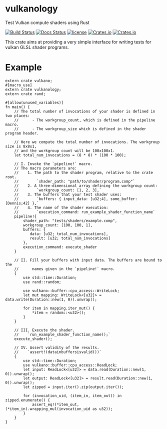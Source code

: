 # vulkanology
Test Vulkan compute shaders using Rust

[![Build Status](https://travis-ci.org/svenstaro/vulkanology.svg?branch=master)](https://travis-ci.org/svenstaro/vulkanology)
[![Docs Status](https://docs.rs/vulkanology/badge.svg)](https://docs.rs/vulkanology)
[![license](http://img.shields.io/badge/license-MIT-blue.svg)](https://github.com/svenstaro/vulkanology/blob/master/LICENSE)
[![Crates.io](https://img.shields.io/crates/v/vulkanology.svg)](https://crates.io/crates/vulkanology)
[![Crates.io](https://img.shields.io/crates/d/vulkanology.svg)](https://crates.io/crates/vulkanology)

This crate aims at providing a very simple interface for writing tests for vulkan GLSL shader programs.

# Example

```
extern crate vulkano;
#[macro_use]
extern crate vulkanology;
extern crate rand;

#[allow(unused_variables)]
fn main() {
    // The total number of invocations of your shader is defined in two places:
    //      - The workgroup_count, which is defined in the pipeline macro.
    //      - The workgroup_size which is defined in the shader program header.

    // Here we compute the total number of invocations. The workgroup size is 8x8x1,
    // and the workgroup count will be 100x100x1.
    let total_num_invocations = (8 * 8) * (100 * 100);

    // I. Invoke the `pipeline!` macro.
    // The macro parameters are:
    //    1. The path to the shader program, relative to the crate root.
    //        `shader_path: "path/to/shader/program.comp"`
    //    2. A three-dimensional array defining the workgroup count:
    //        `workgroup_count: [1, 2, 3],`
    //    3. The buffers that your test shader uses:
    //        `buffers: { input_data: [u32;4], some_buffer: [Dennis;42] },`
    //    4. The name of the shader execution:
    //        `execution_command: run_example_shader_function_name`
    pipeline!{
        shader_path: "tests/shaders/example.comp",
        workgroup_count: [100, 100, 1],
        buffers: {
           data: [u32; total_num_invocations],
           result: [u32; total_num_invocations]
        },
        execution_command: execute_shader
    }

    // II. Fill your buffers with input data. The buffers are bound to the
    //      names given in the `pipeline!` macro.
    {
        use std::time::Duration;
        use rand::random;

        use vulkano::buffer::cpu_access::WriteLock;
        let mut mapping: WriteLock<[u32]> = data.write(Duration::new(1, 0)).unwrap();

        for item in mapping.iter_mut() {
            *item = random::<u32>();
        }
    }

    // III. Execute the shader.
    //    `run_example_shader_function_name();`
    execute_shader();

    // IV. Assert validity of the results.
    //    `assert!(datainbuffersisvalid())`
    {
        use std::time::Duration;
        use vulkano::buffer::cpu_access::ReadLock;
        let input: ReadLock<[u32]> = data.read(Duration::new(1, 0)).unwrap();
        let output: ReadLock<[u32]> = result.read(Duration::new(1, 0)).unwrap();
        let zipped = input.iter().zip(output.iter());

        for (invocation_uid, (item_in, item_out)) in zipped.enumerate() {
            assert_eq!(*item_out, (*item_in).wrapping_mul(invocation_uid as u32));
        }
    }
}
```
